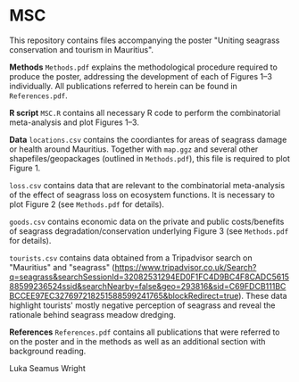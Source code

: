 # MSC
This repository contains files accompanying the poster "Uniting seagrass conservation and tourism in Mauritius".

**Methods**
`Methods.pdf` explains the methodological procedure required to produce the poster, addressing the development of each of Figures 1–3 individually. All publications referred to herein can be found in `References.pdf`.

**R script**
`MSC.R` contains all necessary R code to perform the combinatorial meta-analysis and plot Figures 1–3.

**Data**
`locations.csv` contains the coordiantes for areas of seagrass damage or health around Mauritius. Together with `map.ggz` and several other shapefiles/geopackages (outlined in `Methods.pdf`), this file is required to plot Figure 1.

`loss.csv` contains data that are relevant to the combinatorial meta-analysis of the effect of seagrass loss on ecosystem functions. It is necessary to plot Figure 2 (see `Methods.pdf` for details).

`goods.csv` contains economic data on the private and public costs/benefits of seagrass degradation/conservation underlying Figure 3 (see `Methods.pdf` for details).

`tourists.csv` contains data obtained from a Tripadvisor search on "Mauritius" and "seagrass" (https://www.tripadvisor.co.uk/Search?q=seagrass&searchSessionId=32082531294ED0F1FC4D9BC4F8CADC561588599236524ssid&searchNearby=false&geo=293816&sid=C69FDCB111BCBCCEE97EC327697218251588599241765&blockRedirect=true). These data highlight tourists' mostly negative perception of seagrass and reveal the rationale behind seagrass meadow dredging.

**References**
`References.pdf` contains all publications that were referred to on the poster and in the methods as well as an additional section with background reading.

Luka Seamus Wright

